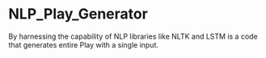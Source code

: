 # NLP_Play_Generator
By harnessing the capability of NLP libraries like NLTK and LSTM is a code that generates entire Play with a single input.
